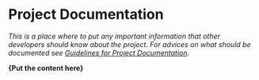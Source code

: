 # Project Documentation

*This is a place where to put any important information that other developers should know about the project. For advices on what should be documented see
[Guidelines for Project Documentation](https://github.com/shopsys/shopsys/blob/master/docs/project/guidelines-for-project-documentation.md)*.

**{Put the content here}**
